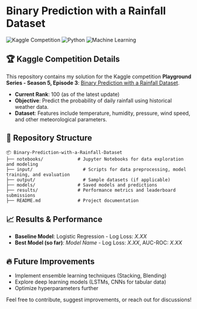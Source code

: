 # Binary Prediction with a Rainfall Dataset

![Kaggle Competition](https://img.shields.io/badge/Kaggle-Competition-blue.svg)
![Python](https://img.shields.io/badge/Python-3.x-blue.svg)
![Machine Learning](https://img.shields.io/badge/Machine%20Learning-Enabled-green.svg)

## 🏆 Kaggle Competition Details
This repository contains my solution for the Kaggle competition **Playground Series - Season 5, Episode 3**: [Binary Prediction with a Rainfall Dataset](https://www.kaggle.com/competitions/playground-series-s5e3).

- **Current Rank**: 100 (as of the latest update)
- **Objective**: Predict the probability of daily rainfall using historical weather data.
- **Dataset**: Features include temperature, humidity, pressure, wind speed, and other meteorological parameters.

## 📂 Repository Structure
```
📦 Binary-Prediction-with-a-Rainfall-Dataset
├── notebooks/             # Jupyter Notebooks for data exploration and modeling
├── input/                   # Scripts for data preprocessing, model training, and evaluation
├── output/                  # Sample datasets (if applicable)
├── models/                # Saved models and predictions
├── results/               # Performance metrics and leaderboard submissions
├── README.md              # Project documentation
```

## 📈 Results & Performance
- **Baseline Model**: Logistic Regression - Log Loss: *X.XX*
- **Best Model (so far)**: *Model Name* - Log Loss: *X.XX*, AUC-ROC: *X.XX*

## 🔥 Future Improvements
- Implement ensemble learning techniques (Stacking, Blending)
- Explore deep learning models (LSTMs, CNNs for tabular data)
- Optimize hyperparameters further


Feel free to contribute, suggest improvements, or reach out for discussions!

